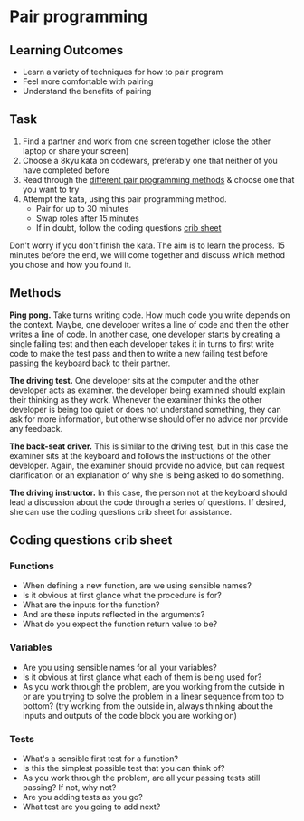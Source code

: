 # Pair programming

## Learning Outcomes

- Learn a variety of techniques for how to pair program
- Feel more comfortable with pairing
- Understand the benefits of pairing

## Task

1. Find a partner and work from one screen together (close the other laptop or share your screen)
2. Choose a 8kyu kata on codewars, preferably one that neither of you have completed before
3. Read through the [different pair programming methods](#methods) & choose one that you want to try
4. Attempt the kata, using this pair programming method.
   - Pair for up to 30 minutes
   - Swap roles after 15 minutes
   - If in doubt, follow the coding questions [crib sheet](#coding-questions-crib-sheet)

Don't worry if you don't finish the kata. The aim is to learn the process. 15 minutes before the end, we will come together and discuss which method you chose and how you found it.

## Methods

**Ping pong.** Take turns writing code. How much code you write depends on the context. Maybe, one developer writes a line of code and then the other writes a line of code. In another case, one developer starts by creating a single failing test and then each developer takes it in turns to first write code to make the test pass and then to write a new failing test before passing the keyboard back to their partner.

**The driving test.** One developer sits at the computer and the other developer acts as examiner. the developer being examined should explain their thinking as they work. Whenever the examiner thinks the other developer is being too quiet or does not understand something, they can ask for more information, but otherwise should offer no advice nor provide any feedback.

**The back-seat driver.** This is similar to the driving test, but in this case the examiner sits at the keyboard and follows the instructions of the other developer. Again, the examiner should provide no advice, but can request clarification or an explanation of why she is being asked to do something.

**The driving instructor.** In this case, the person not at the keyboard should lead a discussion about the code through a series of questions. If desired, she can use the coding questions crib sheet for assistance.

## Coding questions crib sheet

### Functions

- When defining a new function, are we using sensible names?
- Is it obvious at first glance what the procedure is for?
- What are the inputs for the function?
- And are these inputs reflected in the arguments?
- What do you expect the function return value to be?

### Variables

- Are you using sensible names for all your variables?
- Is it obvious at first glance what each of them is being used for?
- As you work through the problem, are you working from the outside in or are you trying to solve the problem in a linear sequence from top to bottom? (try working from the outside in, always thinking about the inputs and outputs of the code block you are working on)

### Tests

- What's a sensible first test for a function?
- Is this the simplest possible test that you can think of?
- As you work through the problem, are all your passing tests still passing? If not, why not?
- Are you adding tests as you go?
- What test are you going to add next?
